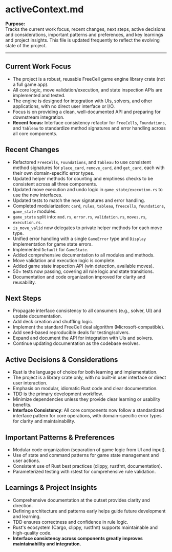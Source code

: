 # activeContext.md

**Purpose:**  
Tracks the current work focus, recent changes, next steps, active decisions and considerations, important patterns and preferences, and key learnings and project insights. This file is updated frequently to reflect the evolving state of the project.

---

## Current Work Focus

- The project is a robust, reusable FreeCell game engine library crate (not a full game app).
- All core logic, move validation/execution, and state inspection APIs are implemented and tested.
- The engine is designed for integration with UIs, solvers, and other applications, with no direct user interface or I/O.
- Focus is on providing a clean, well-documented API and preparing for downstream integration.
- **Recent focus:** Interface consistency refactor for `FreeCells`, `Foundations`, and `Tableau` to standardize method signatures and error handling across all core components.

## Recent Changes

- Refactored `FreeCells`, `Foundations`, and `Tableau` to use consistent method signatures for `place_card`, `remove_card`, and `get_card`, each with their own domain-specific error types.
- Updated helper methods for counting and emptiness checks to be consistent across all three components.
- Updated move execution and undo logic in `game_state/execution.rs` to use the new interfaces.
- Updated tests to match the new signatures and error handling.
- Completed modularization: `card`, `rules`, `tableau`, `freecells`, `foundations`, `game_state` modules.
- `game_state` split into: `mod.rs`, `error.rs`, `validation.rs`, `moves.rs`, `execution.rs`.
- `is_move_valid` now delegates to private helper methods for each move type.
- Unified error handling with a single `GameError` type and `Display` implementation for game state errors.
- Implemented `Default` for `GameState`.
- Added comprehensive documentation to all modules and methods.
- Move validation and execution logic is complete.
- Added game state inspection API (win detection, available moves).
- 50+ tests now passing, covering all rule logic and state transitions.
- Documentation and code organization improved for clarity and reusability.

## Next Steps

- Propagate interface consistency to all consumers (e.g., solver, UI) and update documentation.
- Add deck creation and shuffling logic.
- Implement the standard FreeCell deal algorithm (Microsoft-compatible).
- Add seed-based reproducible deals for testing/solvers.
- Expand and document the API for integration with UIs and solvers.
- Continue updating documentation as the codebase evolves.

## Active Decisions & Considerations

- Rust is the language of choice for both learning and implementation.
- The project is a library crate only, with no built-in user interface or direct user interaction.
- Emphasis on modular, idiomatic Rust code and clear documentation.
- TDD is the primary development workflow.
- Minimize dependencies unless they provide clear learning or usability benefits.
- **Interface Consistency**: All core components now follow a standardized interface pattern for core operations, with domain-specific error types for clarity and maintainability.

## Important Patterns & Preferences

- Modular code organization (separation of game logic from UI and input).
- Use of state and command patterns for game state management and user actions.
- Consistent use of Rust best practices (clippy, rustfmt, documentation).
- Parameterized testing with rstest for comprehensive rule validation.

## Learnings & Project Insights

- Comprehensive documentation at the outset provides clarity and direction.
- Defining architecture and patterns early helps guide future development and learning.
- TDD ensures correctness and confidence in rule logic.
- Rust's ecosystem (Cargo, clippy, rustfmt) supports maintainable and high-quality code.
- **Interface consistency across components greatly improves maintainability and integration.**
